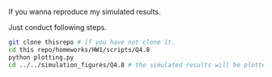 If you wanna reproduce my simulated results. 

Just conduct following steps.
```bash
git clone thisrepo # if you have not clone it.
cd this repo/homeworks/HW1/scripts/Q4.8
python plotting.py
cd ../../simulation_figures/Q4.8 # the simulated results will be plotted here.
